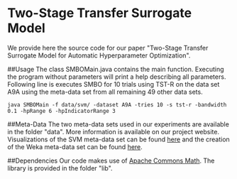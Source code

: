 # Two-Stage Transfer Surrogate Model
We provide here the source code for our paper "Two-Stage Transfer Surrogate Model for Automatic Hyperparameter Optimization".

##Usage
The class SMBOMain.java contains the main function.
Executing the program without parameters will print a help describing all parameters.
Following line is executes SMBO for 10 trials using TST-R on the data set A9A using the meta-data set from all remaining 49 other data sets.
```
java SMBOMain -f data/svm/ -dataset A9A -tries 10 -s tst-r -bandwidth 0.1 -hpRange 6 -hpIndicatorRange 3
```

##Meta-Data
The two meta-data sets used in our experiments are available in the folder "data". More information is available on our project website. Visualizations of the SVM meta-data set can be found [here](http://www.hylap.org/meta_data/svm/) and the creation of the Weka meta-data set can be found [here](http://www.hylap.org/meta_data/weka/).

##Dependencies
Our code makes use of [Apache Commons Math](https://commons.apache.org/proper/commons-math/). The library is provided in the folder "lib".
